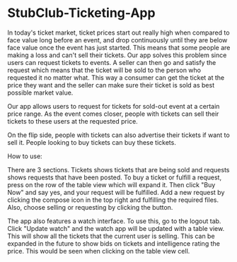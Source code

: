 # StubClub-Ticketing-App

In today's ticket market, ticket prices start out really high when compared to face value long before an event, and drop continuously until they are below face value once the event has just started. This means that some people are making a loss and can't sell their tickets. Our app solves this problem since users can request tickets to events. A seller can then go and satisfy the request which means that the ticket will be sold to the person who requested it no matter what. This way a consumer can get the ticket at the price they want and the seller can make sure their ticket is sold as best possible market value.

Our app allows users to request for tickets for sold-out event at a certain price range. As the event comes closer, people with tickets can sell their tickets to these users at the requested price.

On the flip side, people with tickets can also advertise their tickets if want to sell it. People looking to buy tickets can buy these tickets.

How to use:

There are 3 sections. Tickets shows tickets that are being sold and requests shows requests that have been posted. To buy a ticket or fulfill a request, press on the row of the table view which will expand it. Then click "Buy Now" and say yes, and your request will be fulfilled. Add a new request by clicking the compose icon in the top right and fulfilling the required files. Also, choose selling or requesting by clicking the button. 

The app also features a watch interface. To use this, go to the logout tab. Click "Update watch" and the watch app will be updated with a table view. This will show all the tickets that the current user is selling. This can be expanded in the future to show bids on tickets and intelligence rating the price. This would be seen when clicking on the table view cell. 
